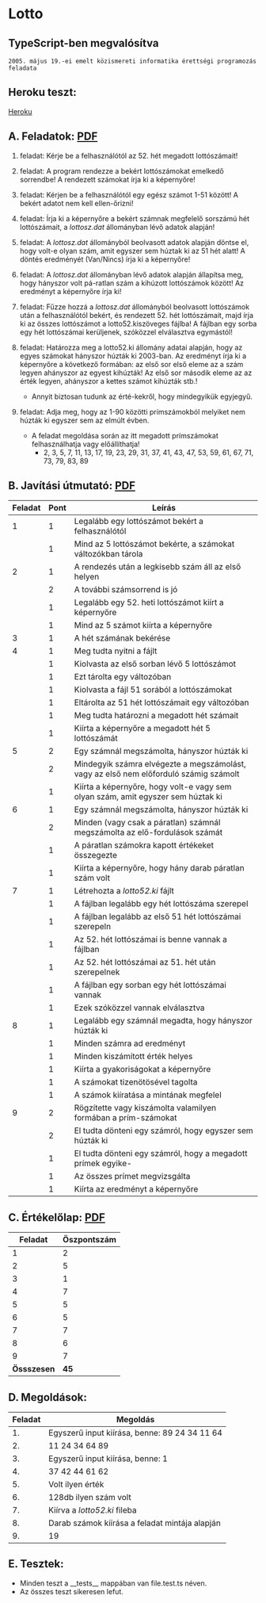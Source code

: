 # Lotto

## TypeScript-ben megvalósítva

    2005. május 19.-ei emelt közismereti informatika érettségi programozás feladata

## Heroku teszt:

[Heroku][heroku]

## A. Feladatok: [PDF][feladat]

1. feladat: Kérje be a felhasználótól az 52. hét megadott lottószámait!

2. feladat: A program rendezze a bekért lottószámokat emelkedő sorrendbe! A rendezett számokat írja ki a képernyőre!

3. feladat: Kérjen be a felhasználótól egy egész számot 1-51 között! A bekért adatot nem kell ellen-őrizni!

4. feladat: Írja ki a képernyőre a bekért számnak megfelelő sorszámú hét lottószámait, a _lottosz.dat_ állományban lévő adatok alapján!

5. feladat: A _lottosz.dat_ állományból beolvasott adatok alapján döntse el, hogy volt-e olyan szám, amit egyszer sem húztak ki az 51 hét alatt! A döntés eredményét (Van/Nincs) írja ki a képernyőre!

6. feladat: A _lottosz.dat_ állományban lévő adatok alapján állapítsa meg, hogy hányszor volt pá-ratlan szám a kihúzott lottószámok között! Az eredményt a képernyőre írja ki!

7. feladat: Fűzze hozzá a _lottosz.dat_ állományból beolvasott lottószámok után a felhasználótól bekért, és rendezett 52. hét lottószámait, majd írja ki az összes lottószámot a lotto52.kiszöveges fájlba! A fájlban egy sorba egy hét lottószámai kerüljenek, szóközzel elválasztva egymástól!

8. feladat: Határozza meg a lotto52.ki állomány adatai alapján, hogy az egyes számokat hányszor húzták ki 2003-ban. Az eredményt írja ki a képernyőre a következő formában: az első sor első eleme az a szám legyen ahányszor az egyest kihúzták! Az első sor második eleme az az érték legyen, ahányszor a kettes számot kihúzták stb.!

    - Annyit biztosan tudunk az érté-kekről, hogy mindegyikük egyjegyű.

9. feladat: Adja meg, hogy az 1-90 közötti prímszámokból melyiket nem húzták ki egyszer sem az elmúlt évben.

    - A feladat megoldása során az itt megadott prímszámokat felhasználhatja vagy előállíthatja!
        - 2, 3, 5, 7, 11, 13, 17, 19, 23, 29, 31, 37, 41, 43, 47, 53, 59, 61, 67, 71, 73, 79, 83, 89

## B. Javítási útmutató: [PDF][pontozas]

| Feladat | Pont | Leírás                                                                                |
| ------- | ---- | ------------------------------------------------------------------------------------- |
| 1       | 1    | Legalább egy lottószámot bekért a felhasználótól                                      |
|         | 1    | Mind az 5 lottószámot bekérte, a számokat változókban tárola                          |
| 2       | 1    | A rendezés után a legkisebb szám áll az első helyen                                   |
|         | 2    | A további számsorrend is jó                                                           |
|         | 1    | Legalább egy 52. heti lottószámot kiírt a képernyőre                                  |
|         | 1    | Mind az 5 számot kiírta a képernyőre                                                  |
| 3       | 1    | A hét számának bekérése                                                               |
| 4       | 1    | Meg tudta nyitni a fájlt                                                              |
|         | 1    | Kiolvasta az első sorban lévő 5 lottószámot                                           |
|         | 1    | Ezt tárolta egy változóban                                                            |
|         | 1    | Kiolvasta a fájl 51 sorából a lottószámokat                                           |
|         | 1    | Eltárolta az 51 hét lottószámait egy változóban                                       |
|         | 1    | Meg tudta határozni a megadott hét számait                                            |
|         | 1    | Kiírta a képernyőre a megadott hét 5 lottószámát                                      |
| 5       | 2    | Egy számnál megszámolta, hányszor húzták ki                                           |
|         | 2    | Mindegyik számra elvégezte a megszámolást, vagy az első nem előforduló számig számolt |
|         | 1    | Kiírta a képernyőre, hogy volt-e vagy sem olyan szám, amit egyszer sem húztak ki      |
| 6       | 1    | Egy számnál megszámolta, hányszor húzták ki                                           |
|         | 2    | Minden (vagy csak a páratlan) számnál megszámolta az elő-fordulások számát            |
|         | 1    | A páratlan számokra kapott értékeket összegezte                                       |
|         | 1    | Kiírta a képernyőre, hogy hány darab páratlan szám volt                               |
| 7       | 1    | Létrehozta a _lotto52.ki_ fájlt                                                       |
|         | 1    | A fájlban legalább egy hét lottószáma szerepel                                        |
|         | 1    | A fájlban legalább az első 51 hét lottószámai szerepeln                               |
|         | 1    | Az 52. hét lottószámai is benne vannak a fájlban                                      |
|         | 1    | Az 52. hét lottószámai az 51. hét után szerepelnek                                    |
|         | 1    | A fájlban egy sorban egy hét lottószámai vannak                                       |
|         | 1    | Ezek szóközzel vannak elválasztva                                                     |
| 8       | 1    | Legalább egy számnál megadta, hogy hányszor húzták ki                                 |
|         | 1    | Minden számra ad eredményt                                                            |
|         | 1    | Minden kiszámított érték helyes                                                       |
|         | 1    | Kiírta a gyakoriságokat a képernyőre                                                  |
|         | 1    | A számokat tizenötösével tagolta                                                      |
|         | 1    | A számok kiíratása a mintának megfelel                                                |
| 9       | 2    | Rögzítette vagy kiszámolta valamilyen formában a prím-számokat                        |
|         | 2    | El tudta dönteni egy számról, hogy egyszer sem húzták ki                              |
|         | 1    | El tudta dönteni egy számról, hogy a megadott prímek egyike-                          |
|         | 1    | Az összes prímet megvizsgálta                                                         |
|         | 1    | Kiírta az eredményt a képernyőre                                                      |

## C. Értékelőlap: [PDF][ertekelo]

| Feladat       | Öszpontszám |
| ------------- | ----------- |
| 1             | 2           |
| 2             | 5           |
| 3             | 1           |
| 4             | 7           |
| 5             | 5           |
| 6             | 5           |
| 7             | 7           |
| 8             | 6           |
| 9             | 7           |
| **Össszesen** | **45**      |

## D. Megoldások:

| Feladat | Megoldás                                       |
| ------- | ---------------------------------------------- |
| 1.      | Egyszerű input kiírása, benne: 89 24 34 11 64  |
| 2.      | 11 24 34 64 89                                 |
| 3.      | Egyszerű input kiírása, benne: 1               |
| 4.      | 37 42 44 61 62                                 |
| 5.      | Volt ilyen érték                               |
| 6.      | 128db ilyen szám volt                          |
| 7.      | Kiírva a _lotto52.ki_ fileba                   |
| 8.      | Darab számok kíírása a feladat mintája alapján |
| 9.      | 19                                             |

## E. Tesztek:

-   Minden teszt a \_\_tests\_\_ mappában van file.test.ts néven.
-   Az összes teszt sikeresen lefut.

[heroku]: https://csalexlotto.herokuapp.com/
[feladat]: http://dload.oktatas.educatio.hu/erettsegi/feladatok2005tavasz/emelt/e_info_fl.pdf
[pontozas]: http://dload.oktatas.educatio.hu/erettsegi/feladatok2005tavasz/emelt/e_info_ut.pdf
[ertekelo]: http://dload.oktatas.educatio.hu/erettsegi/feladatok2005tavasz/emelt/e_infoertekelolap_ut.pdf
